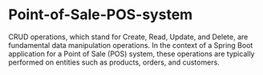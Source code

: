 # Point-of-Sale-POS-system
CRUD operations, which stand for Create, Read, Update, and Delete, are fundamental data manipulation operations. In the context of a Spring Boot application for a Point of Sale (POS) system, these operations are typically performed on entities such as products, orders, and customers.
